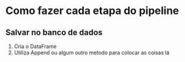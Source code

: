 # Como fazer cada etapa do pipeline

## Salvar no banco de dados

1. Cria o DataFrame
2. Utiliza Append ou algum outro metodo para colocar as coisas lá